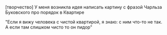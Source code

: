 [творчество]
У меня возникла идея написать картину с фразой Чарльза Буковского про порядок в Квартире

"Если я вижу человека с чистой квартирой, я знаю: с ним что-то не так. А если там слишком чисто то он пидор"